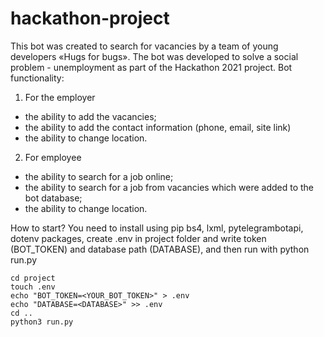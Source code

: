# hackathon-project
This bot was created to search for vacancies by a team of young developers «Hugs for bugs». The bot was developed to solve a social problem - unemployment as part of the Hackathon 2021 project.
Bot functionality:
1) For the employer
-  the ability to add the vacancies;
-  the ability to add the contact information (phone, email, site link)
-  the ability to change location.
2) For employee
-  the ability to search for a job online;
-  the ability to search for a job from vacancies which were added to the bot database;
-  the ability to change location.

How to start?
You need to install using pip bs4, lxml, pytelegrambotapi, dotenv packages, create .env in project folder and write token (BOT_TOKEN) and database path (DATABASE), and then run with python run.py

```shell script
cd project
touch .env
echo "BOT_TOKEN=<YOUR_BOT_TOKEN>" > .env
echo "DATABASE=<DATABASE>" >> .env
cd ..
python3 run.py
```
